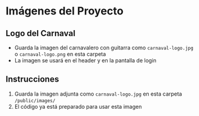 # Imágenes del Proyecto

## Logo del Carnaval
- Guarda la imagen del carnavalero con guitarra como `carnaval-logo.jpg` o `carnaval-logo.png` en esta carpeta
- La imagen se usará en el header y en la pantalla de login

## Instrucciones
1. Guarda la imagen adjunta como `carnaval-logo.jpg` en esta carpeta `/public/images/`
2. El código ya está preparado para usar esta imagen
